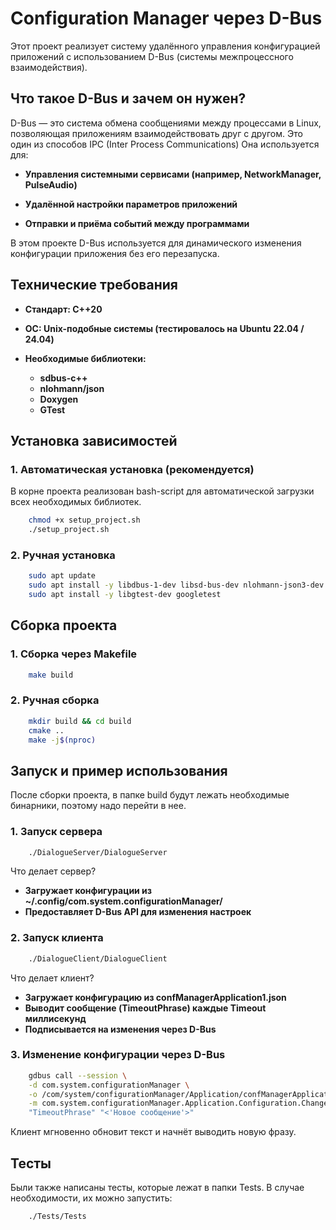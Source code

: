 # Configuration Manager через D-Bus
Этот проект реализует систему удалённого управления конфигурацией приложений с использованием D-Bus (системы межпроцессного взаимодействия).

## Что такое D-Bus и зачем он нужен?
D-Bus — это система обмена сообщениями между процессами в Linux, позволяющая приложениям взаимодействовать друг с другом. Это один из способов IPC (Inter Process Communications) Она используется для:

- **Управления системными сервисами (например, NetworkManager, PulseAudio)**

- **Удалённой настройки параметров приложений**

- **Отправки и приёма событий между программами**

В этом проекте D-Bus используется для динамического изменения конфигурации приложения без его перезапуска.

## Технические требования
- **Стандарт: C++20**

- **ОС: Unix-подобные системы (тестировалось на Ubuntu 22.04 / 24.04)**

- **Необходимые библиотеки:**

    - **sdbus-c++**
    - **nlohmann/json** 
    - **Doxygen**
    - **GTest**
## Установка зависимостей
### 1. Автоматическая установка (рекомендуется) 
В корне проекта реализован bash-script для автоматической загрузки всех необходимых библиотек. 
```bash
    chmod +x setup_project.sh
    ./setup_project.sh
```
### 2. Ручная установка
```bash
    sudo apt update
    sudo apt install -y libdbus-1-dev libsd-bus-dev nlohmann-json3-dev doxygen g++ cmake
    sudo apt install -y libgtest-dev googletest
```
## Сборка проекта

### 1. Сборка через Makefile
```bash
    make build
```
### 2. Ручная сборка
```bash
    mkdir build && cd build
    cmake ..
    make -j$(nproc)
```

## Запуск и пример использования
После сборки проекта, в папке build будут лежать необходимые бинарники, поэтому надо перейти в нее.
### 1. Запуск сервера
```bash
    ./DialogueServer/DialogueServer
```
Что делает сервер?
- **Загружает конфигурации из ~/.config/com.system.configurationManager/**
- **Предоставляет D-Bus API для изменения настроек**

### 2. Запуск клиента
```bash
    ./DialogueClient/DialogueClient
```
Что делает клиент?
- **Загружает конфигурацию из confManagerApplication1.json**
- **Выводит сообщение (TimeoutPhrase) каждые Timeout миллисекунд**
- **Подписывается на изменения через D-Bus**

### 3. Изменение конфигурации через D-Bus
```bash
    gdbus call --session \
    -d com.system.configurationManager \
    -o /com/system/configurationManager/Application/confManagerApplication1 \
    -m com.system.configurationManager.Application.Configuration.ChangeConfiguration \
    "TimeoutPhrase" "<'Новое сообщение'>"
```
Клиент мгновенно обновит текст и начнёт выводить новую фразу. 

## Тесты
Были также написаны тесты, которые лежат в папки Tests. В случае необходимости, их можно запустить:
```bash
    ./Tests/Tests
```